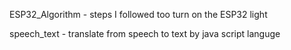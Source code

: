 ESP32_Algorithm - steps I followed too turn on the ESP32 light

speech_text - translate from speech to text by java script languge

